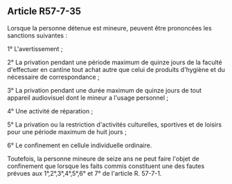 Article R57-7-35
----
Lorsque la personne détenue est mineure, peuvent être prononcées les sanctions
suivantes :

1° L'avertissement ;

2° La privation pendant une période maximum de quinze jours de la faculté
d'effectuer en cantine tout achat autre que celui de produits d'hygiène et du
nécessaire de correspondance ;

3° La privation pendant une durée maximum de quinze jours de tout appareil
audiovisuel dont le mineur a l'usage personnel ;

4° Une activité de réparation ;

5° La privation ou la restriction d'activités culturelles, sportives et de
loisirs pour une période maximum de huit jours ;

6° Le confinement en cellule individuelle ordinaire.

Toutefois, la personne mineure de seize ans ne peut faire l'objet de confinement
que lorsque les faits commis constituent une des fautes prévues aux
1°,2°,3°,4°,5°,6° et 7° de l'article R. 57-7-1.
